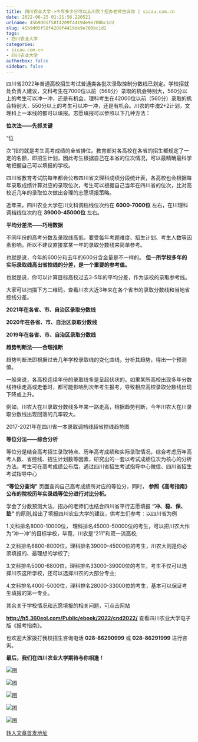 ```yaml
---
title: 四川农业大学->今年多少分可以上川农？招办老师告诉你 | sicau.com.cn
date: 2022-06-25 01:21:56.220521
urlname: 45b9d05f58f4209f4419de9e700bc1d2
slug: 45b9d05f58f4209f4419de9e700bc1d2
tags: 
- 四川农业大学
categories:
- sicau.com.cn
- 四川农业大学
authorbox: false
sidebar: false
---
```

四川省2022年普通高校招生考试普通类各批次录取控制分数线已划定。学校招就处负责人建议，文科考生在7000位以前（568分）录取的机会特别大，560分以上的考生可以冲一冲，还是有机会。理科考生在42000位以前（560分）录取的机会特别大，550分以上的考生可以冲一冲，还是有机会。川农的中澳2+2计划，文理科上一本线的都可以填报。志愿填报可以参照以下几种方法：

**位次法——先抓关键**

“位
<!--more-->
次”指的就是考生高考成绩的全省排位。教育部对各高校在各省的招生都规定了一定的名额，即招生计划，因此考生根据自己在本省的位次情况，可以最精确最科学地把握自己可以填报的学校。

四川省教育考试院每年都会公布四川省文理科成绩分段统计表，各高校也会根据每年录取成绩计算对应的录取位次，考生可以根据自己当年在四川省的位次，比对高校近几年的录取位次做出合理的志愿填报策略。

近年来，四川农业大学在川文科调档线位次约在 **6000-7000位** 左右，在川理科调档线位次约在 **39000-45000位** 左右。

**平均分差法——巧用数据**

不同年份的高考分数及录取线高低，要受每年考题难度、招生计划、考生人数等因素影响，所以不建议直接拿某一年的录取分数线来简单参考。

也就是说，今年的600分和去年的600分含金量是不一样的。 **但一所学校多年的实际录取线高出省控线的分差，是一个重要的参考值。**

也就是说，你可以计算目标高校过去3-5年的平均分差，作为该校的录取参考线。

大家可以扫描下方二维码，查看川农大近3年来在各个省市的录取分数线和当地省控线分差。

**2021年在各省、市、自治区录取分数线**

**2020年在各省、市、自治区录取分数线**

**2019年在各省、市、自治区录取分数线**

**趋势判断法——合理推断**

趋势判断法即根据过去几年学校录取线的变化曲线，分析其趋势，得出一个预测值。

一般来说，各高校连续年份的录取线多是呈起伏状的。如果某所高校出现多年分数线持续走高或走低时，都可能影响到次年考生报考，导致相应高校录取分数线出现下降或上升。

例如，川农大在川录取分数线多年来一路走高，根据趋势判断，今年川农大在川录取分数线出现回落的几率较大。

2017-2021年在四川省一本录取调档线超省控线趋势图

**等位分法——综合分析**

等位分是结合高考招生录取特点、历年高考成绩和实际录取情况，综合考虑历年高考人数、省控线、招生计划数等因素，研究出的一套以考试成绩位次为核心的分析方法。考生可在高考成绩公布后，通过四川省招生考试指导中心微信、四川省招生考试指导中心

**“等位分查询”** 页面查询自己高考成绩所对应的等位分，同时， **参照《高考指南》公布的院校历年实录线等位分进行对比分析。**

学会了分数预测大法，招办的老师们也结合四川省平行志愿填报 **“冲、稳、保、垫”** 的原则,给出了填报四川农业大学的建议，供考生们参考：以四川省为例

1.文科排名8000-10000位， 理科排名45000-50000位的考生，可以把川农大作为“冲一冲”的目标学校，毕竟，川农是“211"和双一流高校;

2.文科排名6800-8000位，理科排名39000-45000位的考生，川农大则是你必须填报的、最理想的学校了;

3.文科排名5000-6800位，理科排名33000-39000位的考生，考生不仅可以选择川农这所学校，还可以选择川农的大部分专业;

4.文科排名4000-5000位，理科排名28000-33000位的考生，基本可以保证考生填报的第一专业。

其余关于学校情况和志愿填报的相关问题，可点击网站

**http://h5.360eol.com/Public/ebook/2022/cnd2022/** 查看四川农业大学电子版《报考指南》。

也欢迎大家拨打我校招生咨询电话 **028-86290999** 或 **028-86291999** 进行咨询。

**最后，我们在四川农业大学期待与你相逢！**

![图](https://news.sicau.edu.cn/__local/C/0D/24/F1C26F65FDD2E3D5D48F6DC23E5_101AFBD6_4FCC.png)

![图](https://news.sicau.edu.cn/__local/6/1B/2C/1F8AD9283DACDF1245CC9A8D2AE_B46F7182_39D.png)

![图](https://news.sicau.edu.cn/__local/3/3D/53/570CE17AF488AA2B14F357ADC09_D35825C5_39C.png)

![图](https://news.sicau.edu.cn/__local/3/1B/1B/BAC19A544A9A9A8D0A3CCC7E7E2_74E24665_396.png)

![图](https://news.sicau.edu.cn/__local/D/76/C0/4E021386BCB52DE50E690E6B3E0_3D6BD728_1ED6.png)

[转入文章首发地址](https://news.sicau.edu.cn/info/1135/68529.htm)